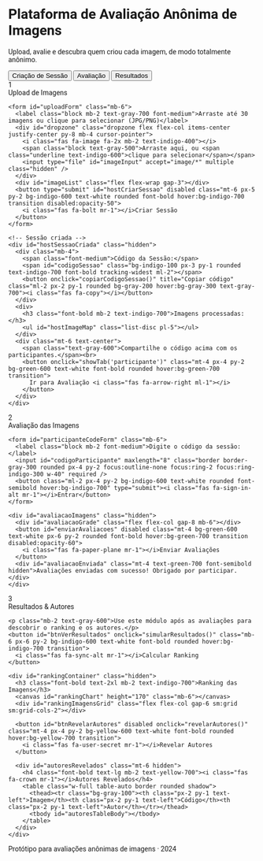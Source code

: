 <!DOCTYPE html>
<html lang="pt-BR">
<head>
<meta charset="UTF-8">
<meta name="viewport" content="width=device-width,initial-scale=1">
<title>Plataforma de Avaliação Anônima de Imagens</title>

<!-- Tailwind CSS e FontAwesome -->
<link href="https://cdn.jsdelivr.net/npm/tailwindcss@2.2.19/dist/tailwind.min.css" rel="stylesheet">
<link href="https://cdn.jsdelivr.net/npm/@fortawesome/fontawesome-free@6.5.2/css/all.min.css" rel="stylesheet">
<link href="https://fonts.googleapis.com/css?family=Roboto:400,700&display=swap" rel="stylesheet">

<!-- Chart.js para o gráfico de ranking -->
<script src="https://cdn.jsdelivr.net/npm/chart.js@4.4.3/dist/chart.umd.min.js"></script>

<style>
body         { font-family: 'Roboto', Arial, sans-serif; }
.dropzone    { border: 2px dashed #94a3b8; border-radius: 0.5rem; background:#f8fafc; transition:border-color .2s;}
.dropzone.dragover{border-color:#7c3aed;background:#ede9fe;}
.image-thumb { width:100%; max-width:760px; height:auto; max-height:60vh; object-fit:contain; border-radius:.9rem; box-shadow:0 2px 12px rgba(86,87,205,.13);}
@media (max-width:640px){.image-thumb{max-width:100vw;max-height:74vw;}}
.code-badge  { font-size:1.15em; font-weight:700; background:#ede9fe; color:#5b21b6; padding:.3em .7em; border-radius:.4em; margin-right:.5em; display:inline-block;}
.star        { color:#cbd5e1; font-size:2.2em; cursor:pointer; transition:color .18s; margin:0 3px; display:inline-block; vertical-align:middle;}
.star.selected,.star.filled{color:#f59e42;}
.star.disabled{color:#d1d5db; cursor:not-allowed; pointer-events:none;}
.slider-label{min-width:30px;text-align:center;font-weight:600;}
.fa-star     { filter:drop-shadow(0 0 2px #f5e0ae60);}
</style>
</head>

<body class="bg-gray-50 min-h-screen text-gray-900">
<div class="max-w-3xl mx-auto py-8 px-2 sm:px-4">

<h1 class="text-3xl font-bold mb-3 text-center">Plataforma de Avaliação Anônima de Imagens</h1>
<p class="text-lg text-gray-700 mb-6 text-center">Upload, avalie e descubra quem criou cada imagem, de modo totalmente anônimo.</p>

<!-- Abas -->
<div class="bg-white rounded-xl shadow-md p-4 tab-container">
  <div class="mb-6 flex justify-center space-x-3">
    <button id="tabHost"         class="focus:outline-none px-4 py-2 rounded-t bg-indigo-100 text-indigo-700 font-semibold" onclick="showTab('host')"><i class="fas fa-upload mr-1"></i> Criação de Sessão</button>
    <button id="tabParticipante" class="focus:outline-none px-4 py-2 rounded-t text-gray-700 font-semibold"             onclick="showTab('participante')"><i class="fas fa-users mr-1"></i> Avaliação</button>
    <button id="tabResultados"   class="focus:outline-none px-4 py-2 rounded-t text-gray-700 font-semibold"             onclick="showTab('resultados')"><i class="fas fa-chart-bar mr-1"></i> Resultados</button>
  </div>

  <!-- ================== CRIAÇÃO DE SESSÃO (HOST) ================== -->
  <div id="hostTab">
    <div class="flex items-center mb-4"><div class="w-7 h-7 bg-indigo-200 text-indigo-800 font-bold flex items-center justify-center rounded-full mr-2">1</div><span class="font-medium text-indigo-800">Upload de Imagens</span></div>

    <form id="uploadForm" class="mb-6">
      <label class="block mb-2 text-gray-700 font-medium">Arraste até 30 imagens ou clique para selecionar (JPG/PNG)</label>
      <div id="dropzone" class="dropzone flex flex-col items-center justify-center py-8 mb-4 cursor-pointer">
        <i class="fas fa-image fa-2x mb-2 text-indigo-400"></i>
        <span class="block text-gray-500">Arraste aqui, ou <span class="underline text-indigo-600">clique para selecionar</span></span>
        <input type="file" id="imageInput" accept="image/*" multiple class="hidden" />
      </div>
      <div id="imageList" class="flex flex-wrap gap-3"></div>
      <button type="submit" id="hostCriarSessao" disabled class="mt-6 px-5 py-2 bg-indigo-600 text-white rounded font-bold hover:bg-indigo-700 transition disabled:opacity-50">
        <i class="fas fa-bolt mr-1"></i>Criar Sessão
      </button>
    </form>

    <!-- Sessão criada -->
    <div id="hostSessaoCriada" class="hidden">
      <div class="mb-4">
        <span class="font-medium">Código da Sessão:</span>
        <span id="codigoSessao" class="bg-indigo-100 px-3 py-1 rounded text-indigo-700 font-bold tracking-widest ml-2"></span>
        <button onclick="copiarCodigoSessao()" title="Copiar código" class="ml-2 px-2 py-1 rounded bg-gray-200 hover:bg-gray-300 text-gray-700"><i class="fas fa-copy"></i></button>
      </div>
      <div>
        <h3 class="font-bold mb-2 text-indigo-700">Imagens processadas:</h3>
        <ul id="hostImageMap" class="list-disc pl-5"></ul>
      </div>
      <div class="mt-6 text-center">
        <span class="text-gray-600">Compartilhe o código acima com os participantes.</span><br>
        <button onclick="showTab('participante')" class="mt-4 px-4 py-2 bg-green-600 text-white font-bold rounded hover:bg-green-700 transition">
          Ir para Avaliação <i class="fas fa-arrow-right ml-1"></i>
        </button>
      </div>
    </div>
  </div>

  <!-- ================== AVALIAÇÃO (PARTICIPANTE) ================== -->
  <div id="participanteTab" class="hidden">
    <div class="flex items-center mb-4"><div class="w-7 h-7 bg-indigo-200 text-indigo-800 font-bold flex items-center justify-center rounded-full mr-2">2</div><span class="font-medium text-indigo-800">Avaliação das Imagens</span></div>

    <form id="participanteCodeForm" class="mb-6">
      <label class="block mb-2 font-medium">Digite o código da sessão:</label>
      <input id="codigoParticipante" maxlength="8" class="border border-gray-300 rounded px-4 py-2 focus:outline-none focus:ring-2 focus:ring-indigo-300 w-40" required />
      <button class="ml-2 px-4 py-2 bg-indigo-600 text-white rounded font-semibold hover:bg-indigo-700" type="submit"><i class="fas fa-sign-in-alt mr-1"></i>Entrar</button>
    </form>

    <div id="avaliacaoImagens" class="hidden">
      <div id="avaliacaoGrade" class="flex flex-col gap-8 mb-6"></div>
      <button id="enviarAvaliacoes" disabled class="mt-4 bg-green-600 text-white px-6 py-2 rounded font-bold hover:bg-green-700 transition disabled:opacity-60">
        <i class="fas fa-paper-plane mr-1"></i>Enviar Avaliações
      </button>
      <div id="avaliacaoEnviada" class="mt-4 text-green-700 font-semibold hidden">Avaliações enviadas com sucesso! Obrigado por participar.</div>
    </div>
  </div>

  <!-- ================== RESULTADOS ================== -->
  <div id="resultadosTab" class="hidden">
    <div class="flex items-center mb-4"><div class="w-7 h-7 bg-indigo-200 text-indigo-800 font-bold flex items-center justify-center rounded-full mr-2">3</div><span class="font-medium text-indigo-800">Resultados &amp; Autores</span></div>

    <p class="mb-2 text-gray-600">Use este módulo após as avaliações para descobrir o ranking e os autores.</p>
    <button id="btnVerResultados" onclick="simularResultados()" class="mb-6 px-6 py-2 bg-indigo-600 text-white font-bold rounded hover:bg-indigo-700 transition">
      <i class="fas fa-sync-alt mr-1"></i>Calcular Ranking
    </button>

    <div id="rankingContainer" class="hidden">
      <h3 class="font-bold text-2xl mb-2 text-indigo-700">Ranking das Imagens</h3>
      <canvas id="rankingChart" height="170" class="mb-6"></canvas>
      <div id="rankingImagensGrid" class="flex flex-col gap-6 sm:grid sm:grid-cols-2"></div>

      <button id="btnRevelarAutores" disabled onclick="revelarAutores()" class="mt-4 px-4 py-2 bg-yellow-600 text-white font-bold rounded hover:bg-yellow-700 transition">
        <i class="fas fa-user-secret mr-1"></i>Revelar Autores
      </button>

      <div id="autoresRevelados" class="mt-6 hidden">
        <h4 class="font-bold text-lg mb-2 text-yellow-700"><i class="fas fa-crown mr-1"></i>Autores Revelados</h4>
        <table class="w-full table-auto border rounded shadow">
          <thead><tr class="bg-gray-100"><th class="px-2 py-1 text-left">Imagem</th><th class="px-2 py-1 text-left">Código</th><th class="px-2 py-1 text-left">Autor</th></tr></thead>
          <tbody id="autoresTableBody"></tbody>
        </table>
      </div>
    </div>
  </div>
</div>

<footer class="mt-12 text-gray-400 text-center text-sm">Protótipo para avaliações anônimas de imagens &middot; 2024</footer>
</div>

<!-- ================== SCRIPT ================== -->
<script>
/* ----- Navegação de Abas ----- */
function capitalize(s){return s.charAt(0).toUpperCase()+s.slice(1);}
function showTab(tab){['host','participante','resultados'].forEach(t=>{
 document.getElementById(t+'Tab').classList.toggle('hidden',t!==tab);
 document.getElementById('tab'+capitalize(t)).classList.toggle('bg-indigo-100',t===tab);
 document.getElementById('tab'+capitalize(t)).classList.toggle('text-indigo-700',t===tab);
 document.getElementById('tab'+capitalize(t)).classList.toggle('text-gray-700',t!==tab);
});}
showTab('host');

/* ----- Estados ----- */
const sessionState={codigo:'',images:[],imageCodes:[],imageAuthorMap:{},notasPorImagem:{},participantes:[]};
let avaliacaoOrdemAleatoria=[];

/* =========== HOST ============ */
const dropzone=document.getElementById('dropzone');
const imageInput=document.getElementById('imageInput');
const imageList=document.getElementById('imageList');
const uploadForm=document.getElementById('uploadForm');
const hostCriarSessao=document.getElementById('hostCriarSessao');
let arquivosSelecionados=[];

dropzone.onclick=()=>imageInput.click();
dropzone.ondragover=e=>{e.preventDefault();dropzone.classList.add('dragover');};
dropzone.ondragleave=()=>dropzone.classList.remove('dragover');
dropzone.ondrop=e=>{e.preventDefault();dropzone.classList.remove('dragover');handleFiles(e.dataTransfer.files);};
imageInput.onchange=e=>handleFiles(e.target.files);

function handleFiles(fileList){
 arquivosSelecionados=Array.from(fileList).filter(f=>f.type.startsWith('image/')).slice(0,30);
 renderImageThumbs(arquivosSelecionados);
}

function renderImageThumbs(files){
 imageList.innerHTML='';
 files.forEach((file,idx)=>{
   const code=String.fromCharCode(65+idx);
   const url=URL.createObjectURL(file);
   const wrap=document.createElement('div');wrap.className='flex flex-col items-center';
   const img=document.createElement('img');img.src=url;img.className='image-thumb mb-1';img.alt='Imagem '+code;
   const lbl=document.createElement('span');lbl.className='code-badge';lbl.textContent=code;
   wrap.append(img,lbl);imageList.appendChild(wrap);
 });
 hostCriarSessao.disabled=!(files.length>=2&&files.length<=30);
}

uploadForm.onsubmit=async e=>{
 e.preventDefault();
 if(arquivosSelecionados.length<2||arquivosSelecionados.length>30)return;

 const autores=[];
 for(let i=0;i<arquivosSelecionados.length;i++){
   const def='Autor '+String.fromCharCode(65+i);
   autores.push(prompt('Nome de quem enviou a Imagem '+String.fromCharCode(65+i),def)||def);
 }

 sessionState.codigo=gerarCodigoSessao();
 sessionState.images=[];
 sessionState.imageCodes=[];
 sessionState.imageAuthorMap={};

 arquivosSelecionados.forEach((file,i)=>{
   const code=String.fromCharCode(65+i);
   sessionState.images.push({code,file,url:URL.createObjectURL(file),nomeAutor:autores[i]});
   sessionState.imageCodes.push(code);
   sessionState.imageAuthorMap[code]=autores[i];
 });
 mostrarSessaoCriada();
};

function gerarCodigoSessao(){const chars='ABCDEFGHJKMNPQRSTUVWXYZ23456789';let c='';for(let i=0;i<6;i++)c+=chars[Math.floor(Math.random()*chars.length)];return c;}

function mostrarSessaoCriada(){
 uploadForm.classList.add('hidden');
 document.getElementById('hostSessaoCriada').classList.remove('hidden');
 document.getElementById('codigoSessao').textContent=sessionState.codigo;
 const ul=document.getElementById('hostImageMap');ul.innerHTML='';
 sessionState.images.forEach(img=>{
   const li=document.createElement('li');
   li.innerHTML=`<span class="code-badge">${img.code}</span> <span class="text-gray-700">${img.nomeAutor}</span>`;
   ul.appendChild(li);
 });
}
function copiarCodigoSessao(){navigator.clipboard.writeText(sessionState.codigo);alert('Código copiado!');}

/* =========== PARTICIPANTE ============ */
const participanteCodeForm=document.getElementById('participanteCodeForm');
const codigoParticipanteInput=document.getElementById('codigoParticipante');
const avaliacaoImagens=document.getElementById('avaliacaoImagens');
const avaliacaoGrade=document.getElementById('avaliacaoGrade');
const enviarAvaliacoesBtn=document.getElementById('enviarAvaliacoes');
const avaliacaoEnviadaMsg=document.getElementById('avaliacaoEnviada');
let participanteAvaliacoes={};

participanteCodeForm.onsubmit=e=>{
 e.preventDefault();
 if(codigoParticipanteInput.value.trim().toUpperCase()!==sessionState.codigo){alert('Código inválido.');return;}
 participanteCodeForm.classList.add('hidden');
 iniciarAvaliacao();
};

function embaralhar(a){for(let i=a.length-1;i>0;i--){const j=Math.floor(Math.random()*(i+1));[a[i],a[j]]=[a[j],a[i]];}return a;}
function criarEstrelas(imgCode,onChange){
 const cont=document.createElement('div');cont.className='flex items-center gap-1 justify-center';
 const val=document.createElement('span');val.className='ml-2 slider-label text-yellow-700 text-lg font-bold';cont.appendChild(val);
 let current=1;participanteAvaliacoes[imgCode]=1;
 function render(v){Array.from(cont.querySelectorAll('.star')).forEach((st,i)=>st.classList.toggle('selected',v>i));val.textContent=v;}
 for(let i=1;i<=5;i++){
   const st=document.createElement('i');st.className='star fas fa-star';st.onclick=()=>{current=i;participanteAvaliacoes[imgCode]=i;render(i);onChange(i);};
   st.onkeydown=e=>{if((e.key==='Enter'||e.key===' ')&&!st.classList.contains('disabled')){st.click();e.preventDefault();}};
   cont.insertBefore(st,val);
 }
 const noteMin=document.createElement('span');noteMin.className='text-xs text-gray-600 ml-2';noteMin.textContent='(mín: 1)';
 cont.append(noteMin);render(1);return cont;
}

function iniciarAvaliacao(){
 avaliacaoImagens.classList.remove('hidden');
 avaliacaoGrade.innerHTML='';participanteAvaliacoes={};
 avaliacaoOrdemAleatoria=embaralhar(sessionState.images);
 avaliacaoOrdemAleatoria.forEach(img=>{
   const card=document.createElement('div');card.className='bg-gray-100 p-5 rounded shadow flex flex-col items-center';
   card.innerHTML=`<img src="${img.url}" alt="Imagem ${img.code}" class="image-thumb mb-2"><span class="font-semibold mb-1 text-indigo-700">Imagem ${img.code}</span>`;
   const stars=criarEstrelas(img.code,validarEnvio);card.appendChild(stars);
   avaliacaoGrade.appendChild(card);
 });
 enviarAvaliacoesBtn.disabled=false;avaliacaoEnviadaMsg.classList.add('hidden');validarEnvio();
}

function validarEnvio(){enviarAvaliacoesBtn.disabled=sessionState.imageCodes.some(c=>!participanteAvaliacoes[c]);}
enviarAvaliacoesBtn.onclick=()=>{
 const nome=prompt('Digite um apelido (opcional):','Participante '+Math.ceil(Math.random()*100))||'Participante';
 sessionState.participantes.push(nome);
 sessionState.imageCodes.forEach(c=>{
   sessionState.notasPorImagem[c]=sessionState.notasPorImagem[c]||[];
   sessionState.notasPorImagem[c].push({nota:participanteAvaliacoes[c],participante:nome});
 });
 avaliacaoEnviadaMsg.classList.remove('hidden');enviarAvaliacoesBtn.disabled=true;
 avaliacaoGrade.querySelectorAll('.star').forEach(st=>st.classList.add('disabled'));
};

/* =========== RESULTADOS ============ */
let chart=null;
function simularResultados(){
 if(!sessionState.images.length){alert('Nenhuma sessão ativa.');return;}
 const ranking=sessionState.images.map(img=>{
   const notas=(sessionState.notasPorImagem[img.code]||[]).map(o=>o.nota);
   const media=notas.length?notas.reduce((a,b)=>a+b,0)/notas.length:0;
   return {...img,media,votos:notas.length};
 }).sort((a,b)=>b.media-a.media);
 mostrarRanking(ranking);mostrarRankingImagens(ranking);window.rankingArr=ranking;
}
function mostrarRanking(ranking){
 document.getElementById('rankingContainer').classList.remove('hidden');
 document.getElementById('btnVerResultados').disabled=true;
 const ctx=document.getElementById('rankingChart').getContext('2d');
 if(chart)chart.destroy();
 chart=new Chart(ctx,{type:'bar',data:{labels:ranking.map(r=>'Imagem '+r.code),datasets:[{data:ranking.map(r=>+r.media.toFixed(2)),backgroundColor:'#f59e42',borderRadius:9}]},
   options:{indexAxis:'y',plugins:{legend:{display:false}},scales:{x:{min:0,max:5,beginAtZero:true}}}});
 document.getElementById('btnRevelarAutores').disabled=false;
}
function mostrarRankingImagens(ranking){
 const grid=document.getElementById('rankingImagensGrid');grid.innerHTML='';
 ranking.forEach(r=>{
  const d=document.createElement('div');d.className='flex flex-col items-center bg-gray-100 rounded-lg p-3 shadow relative';
  d.innerHTML=`<span class="absolute top-1 left-2 bg-indigo-100 text-indigo-700 px-2 py-0.5 rounded text-sm font-bold">${r.code}</span>
               <img src="${r.url}" class="image-thumb mb-2" alt="Imagem ${r.code}">
               <span class="font-bold text-yellow-700 mb-1">Nota média: ${r.media?r.media.toFixed(2):'-'}</span>
               <span class="text-sm text-gray-600">Votos: ${r.votos}</span>`;
  grid.appendChild(d);
 });
}
function revelarAutores(){
 document.getElementById('autoresRevelados').classList.remove('hidden');
 document.getElementById('btnRevelarAutores').disabled=true;
 const tbody=document.getElementById('autoresTableBody');tbody.innerHTML='';
 window.rankingArr.forEach(img=>{
   const tr=document.createElement('tr');
   tr.innerHTML=`<td class="border-b px-2 py-1"><img src="${img.url}" class="rounded" style="max-width:72px;max-height:52px" alt=""></td>
                 <td class="border-b px-2 py-1"><span class="code-badge">${img.code}</span></td>
                 <td class="border-b px-2 py-1 text-indigo-800">${img.nomeAutor}</td>`;
   tbody.appendChild(tr);
 });
}
</script>
</body>
</html>
